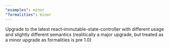 ```yaml
---
"examples": minor
"formalities": minor
---
```


Upgrade to the latest react-immutable-state-controller with different usage and slightly different semantics (realitically a major upgrade, but treated as a minor upgrade as formalities is pre 1.0)
